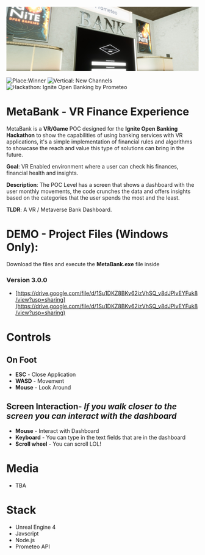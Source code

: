 ![MetaBank](MetaBank.jpg)

![Place:Winner](https://img.shields.io/badge/Place-1st-blue?style=for-the-badge)
![Vertical: New Channels](https://img.shields.io/badge/Vertical-New%20Channels-blue?style=for-the-badge)
![Hackathon: Ignite Open Banking by Prometeo](https://img.shields.io/badge/Hackathon-Ignite%20Open%20Banking%20by%20Prometeo-red?style=for-the-badge) 


# MetaBank - VR Finance Experience

MetaBank is a **VR/Game** POC designed for the **Ignite Open Banking Hackathon** to show the capabilities of using banking services with VR applications, it's a simple implementation of financial rules and algorithms to showcase the reach and value this type of solutions can bring in the future.

**Goal**: VR Enabled environment where a user can check his finances, financial health and insights.  

**Description**: The POC Level has a screen that shows a dashboard with the user monthly movements, the code crunches the data and offers insights based on the categories that the user spends the most and the least.

**TLDR**: A VR / Metaverse Bank Dashboard.

#  DEMO - Project Files (Windows Only): 

Download the files and execute the **MetaBank.exe** file inside

### Version 3.0.0
- [https://drive.google.com/file/d/1Su1DKZ8BKv62izVhSQ_v8dJPlvEYFuk8/view?usp=sharing](https://drive.google.com/file/d/1Su1DKZ8BKv62izVhSQ_v8dJPlvEYFuk8/view?usp=sharing)

# Controls

## On Foot

- **ESC** - Close Application
- **WASD** - Movement
- **Mouse** - Look Around

## Screen Interaction- *If you walk closer to the screen you can interact with the dashboard*

- **Mouse** - Interact with Dashboard
- **Keyboard** - You can type in the text fields that are in the dashboard
- **Scroll wheel** - You can scroll LOL!    

# Media
- TBA

# Stack
- Unreal Engine 4
- Javscript
- Node.js
- Prometeo API


